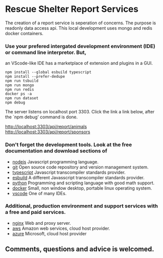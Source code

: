 # Rescue Shelter Report Services  
The creation of a report service is seperation of concerns. The purpose is readonly data access api. This local development uses mongo and redis docker containers.


### Use your prefered intergated development environment (IDE) or command line interpretor. But,
an VScode-like IDE has a marketplace of extension and plugins in a GUI.
```
npm install --global esbuild typescript
npm install --prefer-dedupe
npm run tsbuild
npm run mongo
npm run redis
docker ps -a
npm run dataset
npm debug
```

The server listens on localhost port 3303. Click the link a link below, after the `npm debug' command is done.

[http://localhost:3303/api/report/animals](http://localhost:3303/api/report/animals)   
[http://localhost:3303/api/report/sponsors](http://localhost:3303/api/report/sponsors)   


### Don't forget the development tools. Look at the free documentation and download sections of 

* [nodejs](https://nodejs.org) Javascript programming language.
* [git](https://git-scm.com) Open source code repository and version management system.
* [typescript](https://typescriptlang.org) Javascript transcompiler standards provider.
* [esbuild](https://esbuild.io) A different Javasscript transcompiler standards provider.
* [python](https://python.org) Programming and scripting language with good math support.
* [docker](ttps://docker.com) Small, non window desktop, portable linux operating system.
* [vscode](https://code.visualstudio.com) One of many IDEs.

### Additional, production environment and support services with a free and paid services. 
* [nginx](https://nginx.org) Web and proxy server.
* [aws](https://aws.amazon.com) Amazon web services, cloud host provider.
* [azure](https://azure.microsoft.com) Microsoft, cloud host provider


## Comments, questions and advice is welcomed.